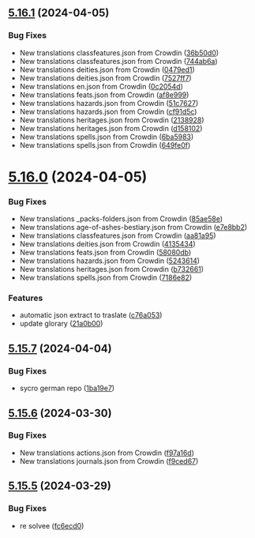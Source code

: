 ## [5.16.1](https://github.com/allnnde/pf2e-esp-translation/compare/v5.16.0...v5.16.1) (2024-04-05)


### Bug Fixes

* New translations classfeatures.json from Crowdin ([36b50d0](https://github.com/allnnde/pf2e-esp-translation/commit/36b50d0b2524eb792744de0e0115b395dd37ac87))
* New translations classfeatures.json from Crowdin ([744ab6a](https://github.com/allnnde/pf2e-esp-translation/commit/744ab6ab5b741c95446398d9638073faf48d92d2))
* New translations deities.json from Crowdin ([0479ed1](https://github.com/allnnde/pf2e-esp-translation/commit/0479ed1a3fffe1eedb144ac8a11d8ec50284a741))
* New translations deities.json from Crowdin ([7527ff7](https://github.com/allnnde/pf2e-esp-translation/commit/7527ff7615d2a7256c4037c96a99f68f17f3f33f))
* New translations en.json from Crowdin ([0c2054d](https://github.com/allnnde/pf2e-esp-translation/commit/0c2054d9d13cfc4dedadb9d4eefef38b08a80cbf))
* New translations feats.json from Crowdin ([af8e999](https://github.com/allnnde/pf2e-esp-translation/commit/af8e9992f4e365864b6728851f86633c8454b4a8))
* New translations hazards.json from Crowdin ([51c7627](https://github.com/allnnde/pf2e-esp-translation/commit/51c76272117611665a3f725315de08a911492b4c))
* New translations hazards.json from Crowdin ([cf91d5c](https://github.com/allnnde/pf2e-esp-translation/commit/cf91d5c348b043193470a9e1327db2f4f9d12eb0))
* New translations heritages.json from Crowdin ([2138928](https://github.com/allnnde/pf2e-esp-translation/commit/213892845fd76de72fb993d88540cd820fcc41bd))
* New translations heritages.json from Crowdin ([d158102](https://github.com/allnnde/pf2e-esp-translation/commit/d15810232ae321e9122ec9e459b71880059ca23f))
* New translations spells.json from Crowdin ([6ba5983](https://github.com/allnnde/pf2e-esp-translation/commit/6ba5983d14e59b469fde59f0f7b26571d8c0c5bd))
* New translations spells.json from Crowdin ([649fe0f](https://github.com/allnnde/pf2e-esp-translation/commit/649fe0f9cf106193caff4f15abcfbd9d2dd312c2))



# [5.16.0](https://github.com/allnnde/pf2e-esp-translation/compare/v5.15.7...v5.16.0) (2024-04-05)


### Bug Fixes

* New translations _packs-folders.json from Crowdin ([85ae58e](https://github.com/allnnde/pf2e-esp-translation/commit/85ae58efe10104dcbd1c4738c38b6ee528000b7b))
* New translations age-of-ashes-bestiary.json from Crowdin ([e7e8bb2](https://github.com/allnnde/pf2e-esp-translation/commit/e7e8bb2f1bf62e478fd2fa6de3cd60884aae62e9))
* New translations classfeatures.json from Crowdin ([aa81a95](https://github.com/allnnde/pf2e-esp-translation/commit/aa81a95b6351bbbda07085595807b761918523cf))
* New translations deities.json from Crowdin ([4135434](https://github.com/allnnde/pf2e-esp-translation/commit/41354345bc248ec8a2721bbba2c1fc5e11f18792))
* New translations feats.json from Crowdin ([58080db](https://github.com/allnnde/pf2e-esp-translation/commit/58080db16b0cdfc9d94aaa8f8770be15478c9c4d))
* New translations hazards.json from Crowdin ([5243614](https://github.com/allnnde/pf2e-esp-translation/commit/5243614391050b1054559c27ac4d9c0aa5c7d44e))
* New translations heritages.json from Crowdin ([b732661](https://github.com/allnnde/pf2e-esp-translation/commit/b7326615646b88e449a3e86ed5241e2483226235))
* New translations spells.json from Crowdin ([7186e82](https://github.com/allnnde/pf2e-esp-translation/commit/7186e82d9c13cfb2e79c1b0abd70bb2721ea2ae6))


### Features

* automatic json extract to traslate ([c76a053](https://github.com/allnnde/pf2e-esp-translation/commit/c76a053b85200ddb262bfbcf193bd9d0ac743170))
* update glorary ([21a0b00](https://github.com/allnnde/pf2e-esp-translation/commit/21a0b00a0d0519a39ffabc8664135d815efbcdbd))



## [5.15.7](https://github.com/allnnde/pf2e-esp-translation/compare/v5.15.6...v5.15.7) (2024-04-04)


### Bug Fixes

* sycro german repo ([1ba19e7](https://github.com/allnnde/pf2e-esp-translation/commit/1ba19e7c8cb7156e11d2c84b5ca67bd592914d08))



## [5.15.6](https://github.com/allnnde/pf2e-esp-translation/compare/v5.15.5...v5.15.6) (2024-03-30)


### Bug Fixes

* New translations actions.json from Crowdin ([f97a16d](https://github.com/allnnde/pf2e-esp-translation/commit/f97a16d20d502e36883a2667abf942460e5906d5))
* New translations journals.json from Crowdin ([f9ced67](https://github.com/allnnde/pf2e-esp-translation/commit/f9ced67079160e08506fd3afc62e1e2a8ca5c010))



## [5.15.5](https://github.com/allnnde/pf2e-esp-translation/compare/v5.15.4...v5.15.5) (2024-03-29)


### Bug Fixes

* re solvee ([fc6ecd0](https://github.com/allnnde/pf2e-esp-translation/commit/fc6ecd0d80cace330dd6fa4fc5ee10e06e6c8529))



